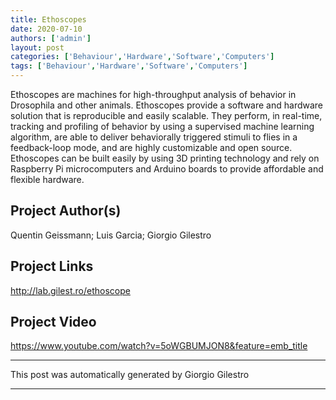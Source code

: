 ```yaml
---
title: Ethoscopes
date: 2020-07-10
authors: ['admin']
layout: post
categories: ['Behaviour','Hardware','Software','Computers']
tags: ['Behaviour','Hardware','Software','Computers']
---
```

Ethoscopes are machines for high-throughput analysis of behavior in Drosophila and other animals. Ethoscopes provide a software and hardware solution that is reproducible and easily scalable. They perform, in real-time, tracking and profiling of behavior by using a supervised machine learning algorithm, are able to deliver behaviorally triggered stimuli to flies in a feedback-loop mode, and are highly customizable and open source. Ethoscopes can be built easily by using 3D printing technology and rely on Raspberry Pi microcomputers and Arduino boards to provide affordable and flexible hardware.
## Project Author(s)
Quentin Geissmann; Luis Garcia; Giorgio Gilestro
## Project Links
http://lab.gilest.ro/ethoscope
## Project Video
https://www.youtube.com/watch?v=5oWGBUMJON8&feature=emb_title
***
This post was automatically generated by
Giorgio Gilestro
***
